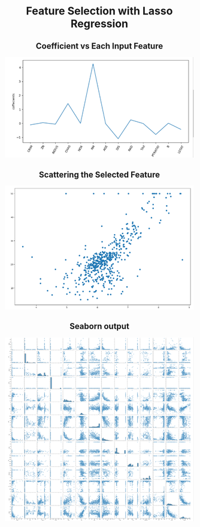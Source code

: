 <h1 style="text-align: center; font-weight: bold;">
    Feature Selection with Lasso Regression
</h1>


<h2 style="text-align: center; font-weight: bold;">
    Coefficient vs Each Input Feature
</h2>

![Coefficient Vs Each Input Feature](./CoefVsFeature.png)



<h2 style="text-align: center; font-weight: bold;">
    Scattering the Selected Feature 
</h2>

![Coefficient Vs Each Input Feature](./SelectedFeature.png)


<h2 style="text-align: center; font-weight: bold;">
    Seaborn output
</h2>

![Coefficient Vs Each Input Feature](./Seaborn.png)

